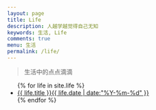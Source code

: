 ```yaml
---
layout: page
title: Life
description: 人越学越觉得自己无知
keywords: 生活, Life
comments: true
menu: 生活
permalink: /life/
---
```


> 生活中的点点滴滴

<ul class="listing">
{% for life in site.life %}

<li class="listing-item"><a href="{{ life.url }}">{{ life.title }}{{ life.date | date:"%Y-%m-%d" }}</a>
</li>
{% endfor %}
</ul>

